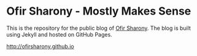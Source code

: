 # Ofir Sharony - Mostly Makes Sense

This is the repository for the public blog of [Ofir Sharony](https://linktr.ee/ofirsharony). The blog is built using Jekyll and hosted on GitHub Pages.

http://ofirsharony.github.io
